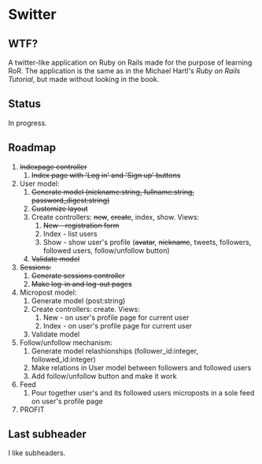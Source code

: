# Switter

## WTF?

A twitter-like application on Ruby on Rails made for the purpose of learning RoR. The application is the same as in the Michael Hartl's *Ruby on Rails Tutorial*, but made without looking in the book.

## Status

In progress.

## Roadmap

1. ~~Indexpage controller~~
	1. ~~Index page with 'Log in' and 'Sign up' buttons~~
1. User model:
	1. ~~Generate model (nickname:string, fullname:string, password_digest:string)~~
	2. ~~Customize layout~~
	3. Create controllers: ~~new~~, ~~create~~, index, show. Views:
		1. ~~New - registration form~~
		2. Index - list users
		3. Show - show user's profile (~~avatar~~, ~~nickname~~, tweets, followers, followed users, follow/unfollow button)
	4. ~~Validate model~~
2. ~~Sessions:~~
	1. ~~Generate sessions controller~~
	2. ~~Make log-in and log-out pages~~
3. Micropost model:
	1. Generate model (post:string)
	2. Create controllers: create. Views:
		1. New - on user's profile page for current user
		2. Index - on user's profile page for current user
	3. Validate model
4. Follow/unfollow mechanism:
	1. Generate model relashionships (follower_id:integer, followed_id:integer)
	2. Make relations in User model between followers and followed users
	3. Add follow/unfollow button and make it work
5. Feed
	1. Pour together user's and its followed users microposts in a sole feed on user's profile page
6. PROFIT

## Last subheader

I like subheaders.

